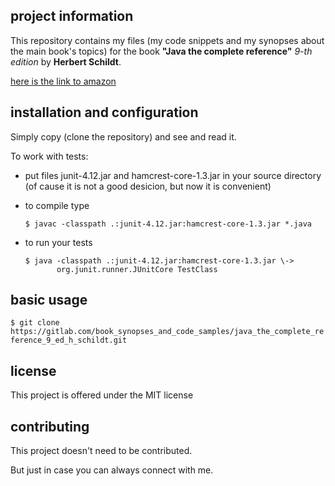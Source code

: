 project information
-------------------


 This repository contains my files (my code snippets and my synopses about the main book's topics) 
 for the book **"Java the complete reference"** *9-th edition* by **Herbert Schildt**.
 
 [here is the link to amazon](http://www.amazon.com/Java-The-Complete-Reference-Series/dp/0071808558/ref=pd_sim_14_7?ie=UTF8&refRID=0TY2BKJXFVWF66CHHANJ) 




installation and configuration
------------------------------

 
 Simply copy (clone the repository) and see and read it.

 To work with tests:

 - put files junit-4.12.jar and hamcrest-core-1.3.jar
   in your source directory
   (of cause it is not a good desicion, but now it is convenient)

 - to compile type
   ```
   $ javac -classpath .:junit-4.12.jar:hamcrest-core-1.3.jar *.java

   ``` 

 - to run your tests
   ```
   $ java -classpath .:junit-4.12.jar:hamcrest-core-1.3.jar \->
          org.junit.runner.JUnitCore TestClass 

   ```


 
basic usage
-----------

 
 `$ git clone https://gitlab.com/book_synopses_and_code_samples/java_the_complete_reference_9_ed_h_schildt.git`



 
license
---------


 This project is offered under the MIT license




contributing
--------------
 

 This project doesn't need to be contributed.

 But just in case you can always connect with me.



   


